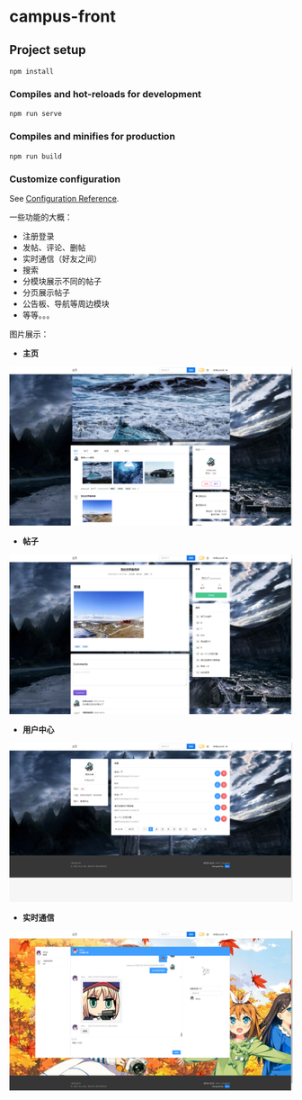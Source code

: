 # campus-front

## Project setup
```
npm install
```

### Compiles and hot-reloads for development
```
npm run serve
```

### Compiles and minifies for production
```
npm run build
```

### Customize configuration
See [Configuration Reference](https://cli.vuejs.org/config/).

一些功能的大概：
- 注册登录
- 发帖、评论、删帖
- 实时通信（好友之间）
- 搜索
- 分模块展示不同的帖子
- 分页展示帖子
- 公告板、导航等周边模块
- 等等。。。

图片展示：

- **主页**

![main](https://github.com/mikucool/campus-front/blob/master/ScreenShots/main.png)

- **帖子**

![topic](https://github.com/mikucool/campus-front/blob/master/ScreenShots/topic.png)

- **用户中心**

![profile](https://github.com/mikucool/campus-front/blob/master/ScreenShots/profile.png)

- **实时通信**

![communication](https://github.com/mikucool/campus-front/blob/master/ScreenShots/communication.png)

